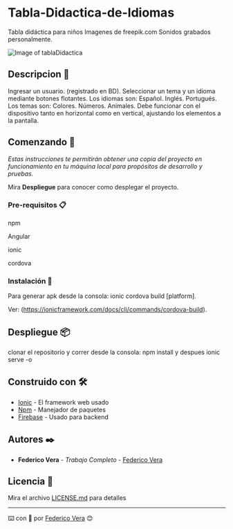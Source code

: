 # Tabla-Didactica-de-Idiomas
Tabla didáctica para niños
Imagenes de freepik.com
Sonidos grabados personalmente.

![Image of tablaDidactica](https://firebasestorage.googleapis.com/v0/b/relevamientovisual1.appspot.com/o/Tabla%20Didactica%20de%20Idiomas.jpg?alt=media&token=60febb8f-57f8-4732-a3f2-7aec20a02be6)

## Descripcion :book:

Ingresar un usuario. (registrado en BD).
Seleccionar un tema y un idioma mediante botones flotantes. 
Los idiomas son: Español. Inglés. Portugués.
Los temas son: Colores. Números. Animales.
Debe funcionar con el dispositivo tanto en horizontal como en vertical, ajustando los elementos a la pantalla.


## Comenzando 🚀

_Estas instrucciones te permitirán obtener una copia del proyecto en funcionamiento en tu máquina local para propósitos de desarrollo y pruebas._

Mira **Despliegue** para conocer como desplegar el proyecto.


### Pre-requisitos 📋

npm

Angular

ionic

cordova

### Instalación 🔧

Para generar apk desde la consola: ionic cordova build [platform].

Ver: (https://ionicframework.com/docs/cli/commands/cordova-build).


## Despliegue 📦

clonar el repositorio y correr desde la consola: npm install y despues ionic serve -o

## Construido con 🛠️


* [Ionic](https://ionicframework.com/) - El framework web usado
* [Npm](https://maven.apache.org/) - Manejador de paquetes
* [Firebase](https://firebase.google.com/) - Usado para backend



## Autores ✒️

* **Federico Vera** - *Trabajo Completo* - [Federico Vera](https://github.com/dfedericovera)


## Licencia 📄

Mira el archivo [LICENSE.md](LICENSE.md) para detalles


---
⌨️ con :muscle: por [Federico Vera](https://github.com/dfedericovera) 😊